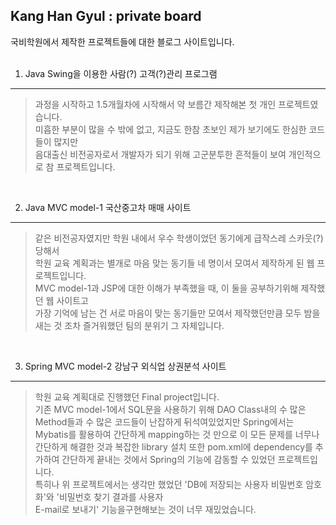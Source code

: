 Kang Han Gyul : private board<br>
-----------------------------
국비학원에서 제작한 프로젝트들에 대한 블로그 사이트입니다.<br>
<br>

1. Java Swing을 이용한 사람(?) 고객(?)관리 프로그램<br>
------------------------------------------------
>과정을 시작하고 1.5개월차에 시작해서 약 보름간 제작해본 첫 개인 프로젝트였습니다.<br>
>미흡한 부분이 많을 수 밖에 없고, 지금도 한참 초보인 제가 보기에도 한심한 코드들이 많지만<br>
>음대출신 비전공자로서 개발자가 되기 위해 고군분투한 흔적들이 보여 개인적으로 참  프로젝트입니다.<br>
<br>

2. Java MVC model-1 국산중고차 매매 사이트<br>
----------------------------------------
>같은 비전공자였지만 학원 내에서 우수 학생이었던 동기에게 급작스레 스카웃(?) 당해서<br>
>학원 교육 계획과는 별개로 마음 맞는 동기들 네 명이서 모여서 제작하게 된 웹 프로젝트입니다.<br>
>MVC model-1과 JSP에 대한 이해가 부족했을 때, 이 둘을 공부하기위해 제작했던 웹 사이트고<br>
>가장 기억에 남는 건 서로 마음이 맞는 동기들만 모여서 제작했던만큼 모두 밤을 새는 것 조차 즐거워했던 팀의 분위기 그 자체입니다.<br>
<br>

3. Spring MVC model-2 강남구 외식업 상권분석 사이트<br>
-------------------------------------------------
>학원 교육 계획대로 진행했던 Final project입니다.<br>
>기존 MVC model-1에서 SQL문을 사용하기 위해 DAO Class내의 수 많은 Method들과 수 많은 코드들이 난잡하게 뒤석여있었지만
>Spring에서는 Mybatis를 활용하여 간단하게 mapping하는 것 만으로 이 모든 문제를 너무나 간단하게 해결한 것과
>복잡한 library 설치 또한 pom.xml에 dependency를 추가하여 간단하게 끝내는 것에서 Spring의 기능에 감동할 수 있었던 프로젝트입니다.<br>
>특히나 위 프로젝트에서는 생각만 했었던 'DB에 저장되는 사용자 비밀번호 암호화'와 '비밀번호 찾기 결과를 사용자<br> 
>E-mail로 보내기' 기능을구현해보는 것이 너무 재밌었습니다.
